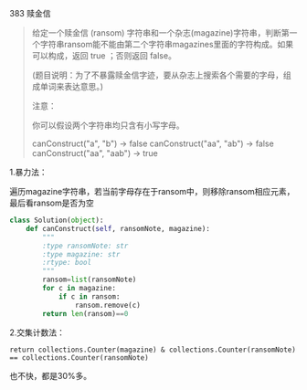 383 赎金信

> 给定一个赎金信 (ransom) 字符串和一个杂志(magazine)字符串，判断第一个字符串ransom能不能由第二个字符串magazines里面的字符构成。如果可以构成，返回 true ；否则返回 false。
>
> (题目说明：为了不暴露赎金信字迹，要从杂志上搜索各个需要的字母，组成单词来表达意思。)
>
> 注意：
>
> 你可以假设两个字符串均只含有小写字母。
>
> canConstruct("a", "b") -> false
> canConstruct("aa", "ab") -> false
> canConstruct("aa", "aab") -> true

1.暴力法：

遍历magazine字符串，若当前字母存在于ransom中，则移除ransom相应元素，最后看ransom是否为空

```python
class Solution(object):
    def canConstruct(self, ransomNote, magazine):
        """
        :type ransomNote: str
        :type magazine: str
        :rtype: bool
        """
        ransom=list(ransomNote)
        for c in magazine:
            if c in ransom:
                ransom.remove(c)
        return len(ransom)==0
```

2.交集计数法：

`return collections.Counter(magazine) & collections.Counter(ransomNote) == collections.Counter(ransomNote)`

也不快，都是30%多。